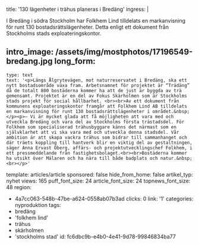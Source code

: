 title: '130 lägenheter i trähus planeras i Bredäng'
ingress: |
  <p>I Bredäng i södra Stockholm har Folkhem Lind tilldelats en markanvisning för runt 130 bostadsrättslägenheter. Detta enligt ett dokument från Stockholms stads exploateringskontor.
  </p>
  
intro_image: /assets/img/mostphotos/17196549-bredang.jpg
long_form:
  -
    type: text
    text: '<p>Längs Ålgrytevägen, mot naturreservatet i Bredäng, ska ett nytt bostadsområde växa fram. Arbetsnamnet för projektet är “Trädäng” då de totalt 800 bostäderna kommer ha att de just är byggda av trä gemensamt. Projektet är en del av Fokus Skärholmen som är Stockholms stads projekt för social hållbarhet. <br><br>Av ett dokument från kommunens exploateringskontor framgår att Folkhem Lind AB tilldelats en markanvisning för runt 130 bostadsrättslägenheter i området.&nbsp;</p><p>– Vi är mycket glada att få möjligheten att vara med och utveckla Bredäng och vara del av Stockholms första trästadsdel. För Folkhem som specialiserad trähusbyggare känns det närmast som en självklarhet att vi ska vara med och utveckla denna stadsdel. Vår ambition är att skapa vackra trähus som bidrar till sammanhanget och där träets koppling till hantverk blir en viktig del av gestaltningen, säger Anna Ervast Öberg, affärs- och projektutvecklingschef Folkhem, i ett pressmeddelande från fastighetsbolaget.<br><br>Bostäderna kommer ha utsikt över Mälaren och ha nära till både badplats och natur.&nbsp;<br></p>'
template: articles/article
sponsored: false
hide_from_home: false
artikel_typ: nyhet
views: 165
puff_font_size: 24
article_font_size: 24
topnews_font_size: 48
region:
  - 4a7cc063-548b-47be-a624-0558ab07b3ad
clicks: 0
link: '1'
categories: nyproduktion
tags:
  - bredäng
  - 'folkhem lind'
  - trähus
  - skärholmen
  - 'stockholms stad'
id: fc6dbc9b-e4b0-4e41-9d78-99846834ba77
